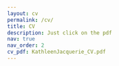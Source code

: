 ```yaml
---
layout: cv
permalink: /cv/
title: CV
description: Just click on the pdf
nav: true
nav_order: 2
cv_pdf: KathleenJacquerie_CV.pdf
---
```

